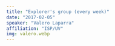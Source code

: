 ```yaml
---
title: "Explorer's group (every week)"
date: "2017-02-05"
speaker: "Valero Laparra"
affiliation: "ISP/UV"
img: valero.webp
---
```

